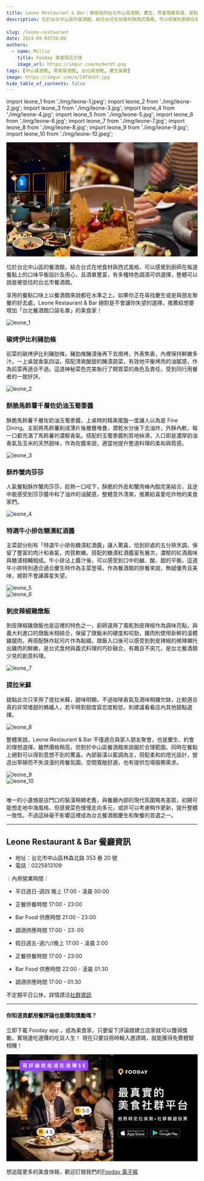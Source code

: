 ```yaml
---
title: Leone Restaurant & Bar：被低估的台北中山餐酒館，慶生、聚會隱藏首選，餐點口味絕不踩雷！
description: 位於台北中山區的餐酒館，結合台式在地食材與西式風格，可以感覺到廚師在每道餐點上的口味平衡設計及用心，且酒單豐富，有多種特色調酒可供選擇，整體可以說是被低估的台北市餐酒館。推薦給想要增加「台北餐酒館口袋名單」的美食家！

slug: /leone-restaurant
date: 2024-09-05T20:00
authors:
  - name: Millie
    title: Fooday 美食探店大使
    image_url: https://imgur.com/my9erUY.png
tags: [中山餐酒館, 聚餐餐酒館, 台北餐酒館, 慶生餐廳]
image: https://imgur.com/a/C0fdskY.jpg
hide_table_of_contents: false
---
```


import leone_1 from './img/leone-1.jpeg';
import leone_2 from './img/leone-2.jpg';
import leone_3 from './img/leone-3.jpg';
import leone_4 from './img/leone-4.jpg';
import leone_5 from './img/leone-5.jpg';
import leone_6 from './img/leone-6.jpg';
import leone_7 from './img/leone-7.jpg';
import leone_8 from './img/leone-8.jpg';
import leone_9 from './img/leone-9.jpg';
import leone_10 from './img/leone-10.jpeg';

![leone](./img/leone.jpg)

位於台北中山區的餐酒館，結合台式在地食材與西式風格，可以感覺到廚師在每道餐點上的口味平衡設計及用心，且酒單豐富，有多種特色調酒可供選擇，整體可以說是被低估的台北市餐酒館。

享用的餐點口味上以餐酒館來說都在水準之上。如果你正在尋找慶生或是與朋友聚餐的好去處，Leone Restaurant & Bar 絕對是不會讓你失望的選擇，推薦給想要增加「台北餐酒館口袋名單」的美食家！

<!-- truncate -->

<div style={{ textAlign: 'center' }}>
  <img src={leone_1} style={{ width: '80%' }} alt="leone_1" />
</div>

### 碳烤伊比利豬肋條

前菜的碳烤伊比利豬肋條，豬肋條醃漬後再下去燒烤，外表焦香，內裡保持鮮嫩多汁。一上桌就香氣四溢，搭配清爽酸甜的醃漬蔬菜，有效地平衡烤肉的油膩感，作為前菜再適合不過。這道神秘菜色完美執行了開胃菜的角色及責任，受到同行用餐者的一致好評。

<div style={{ textAlign: 'center' }}>
  <img src={leone_2} style={{ width: '80%' }} alt="leone_2" />
</div>

### 酥脆馬鈴薯千層佐奶油玉蜀黍醬

酥脆馬鈴薯千層佐奶油玉蜀黍醬，上桌時的精美擺盤一度讓人以為是 Fine Dining。主廚將馬鈴薯削成薄片後層層堆疊，瀝乾水分後下去油炸，外酥內軟，每一口都充滿了馬鈴薯的濃郁香氣。搭配的玉蜀黍醬則質地絲滑，入口即是濃厚奶油香氣及玉米的天然甜味，作為佐醬來說，適當地提升整道料理的柔和與質感。

<div style={{ textAlign: 'center' }}>
  <img src={leone_3} style={{ width: '80%' }} alt="leone_3" />
</div>

### 酥炸蟹肉莎莎

人氣餐點酥炸蟹肉莎莎，趁熱一口咬下，酥脆的外皮和蟹肉棒內餡完美結合，且途中能感受到莎莎醬中和了油炸的油膩感，整體意外清爽，推薦給喜愛吃炸物的美食家們。

<div style={{ textAlign: 'center' }}>
  <img src={leone_4} style={{ width: '80%' }} alt="leone_4" />
</div>

### 特選牛小排佐糖漬紅酒醬

主菜部分則有「特選牛小排佐糖漬紅酒醬」讓人驚喜，恰到好處的五分熟烹調，保留了豐富的肉汁和香氣，肉質軟嫩。搭配的糖漬紅酒醬富有層次，濃郁的紅酒風味與糖漬相輔相成。牛小排沾上醬汁後，可以感受到口中的鹹、酸、甜的平衡。這道牛小排特別適合適合慶生時作為主菜登場，作為餐酒館的排餐來說，無疑優秀且美味，絕對不會讓壽星失望。

<div style={{ textAlign: 'center' }}>
  <img src={leone_5} style={{ width: '80%' }} alt="leone_5" />
</div>
<div style={{ textAlign: 'center' }}>
  <img src={leone_6} style={{ width: '80%' }} alt="leone_6" />
</div>

### 剝皮辣椒雞燉飯

剝皮辣椒雞燉飯也是這裡的特色之一，廚師選用了風乾剝皮辣椒作為調味亮點，與義大利進口的燉飯米相結合，保留了燉飯米的硬度和咬勁，雞肉則使用新鮮的溫體雞腿肉，再搭配酥炸起司片作為點綴。燉飯入口後可以感受到剝皮辣椒的微辣襯托出雞肉的鮮嫩，是台式食材與義式料理的巧妙融合，有趣且不突兀，是台北餐酒館少見的創意料理。

<div style={{ textAlign: 'center' }}>
  <img src={leone_7} style={{ width: '80%' }} alt="leone_7" />
</div>

### 提拉米蘇

甜點此次只享用了提拉米蘇，甜味明顯，不過咖啡香氣及酒味稍嫌欠缺，比較適合真的非常嗜甜的螞蟻人，若平時對甜度容忍度較低，則建議看看店內其他甜點選擇。

<div style={{ textAlign: 'center' }}>
  <img src={leone_8} style={{ width: '80%' }} alt="leone_8" />
</div>

整體來說，Leone Restaurant & Bar 不僅適合與家人朋友聚會，也是慶生、約會的理想選擇。雖然價格稍高，但對於中山區餐酒館來說屬於合理範圍。同時在餐點上絕對可以得到意想不到的驚喜。內部裝潢以藍調為主，搭配柔和的燈光設計，營造出寧靜而不失浪漫的用餐氛圍，空間寬敞舒適，也有提供包場服務需求。

<div style={{ textAlign: 'center' }}>
  <img src={leone_9} style={{ width: '80%' }} alt="leone_9" />
</div>

<div style={{ textAlign: 'center' }}>
  <img src={leone_10} style={{ width: '80%' }} alt="leone_10" />
</div><br/>

唯一的小遺憾是店門口的裝潢稍顯老舊，與餐廳內部的現代氛圍略有差距，初期可能想走地中海風格，但感覺菜色慢慢走向多元，或許可以考慮稍作更新，提升整體一致性。不過這絲毫不影響這裡成為台北餐酒館慶生和聚餐的首選之一。

---

## Leone Restaurant & Bar 餐廳資訊

- 地址：台北市中山區林森北路 353 巷 20 號
- 電話：0225813109

｜內用營業時間｜

- 平日週日-週四 晚上 17:00 - 淩晨 00:00
- 正餐供餐時間 17:00 - 23:00
- Bar Food 供應時間 21:00 - 23:00
- 調酒供應時間 17:00 - 23: 00

- 假日週五-週六//晚上 17:00 - 淩晨 2:00
- 正餐供餐時間 17:00 - 23:00
- Bar Food 供應時間 22:00 - 淩晨 01:30
- 調酒供應時間 17:00 - 01:30

不定期平日公休，詳情請洽[社群資訊](https://www.facebook.com/leonetaipei)

---

#### 你知道貢獻用餐評論也能賺取獎勵嗎？

立即下載 Fooday app ，成為美食家，只要留下評論跟建立店家就可以獲得獎勵，實現邊吃邊賺的吃貨人生！
現在只要註冊時輸入邀請碼，就能獲得免費體驗相機！

[![立即下載 Fooday app](./img/download-now01.jpg)](https://fooday.app/)

想追蹤更多的美食快報，歡迎訂閱我們的[Fooday 電子報](https://blog-zh.fooday.app/)
